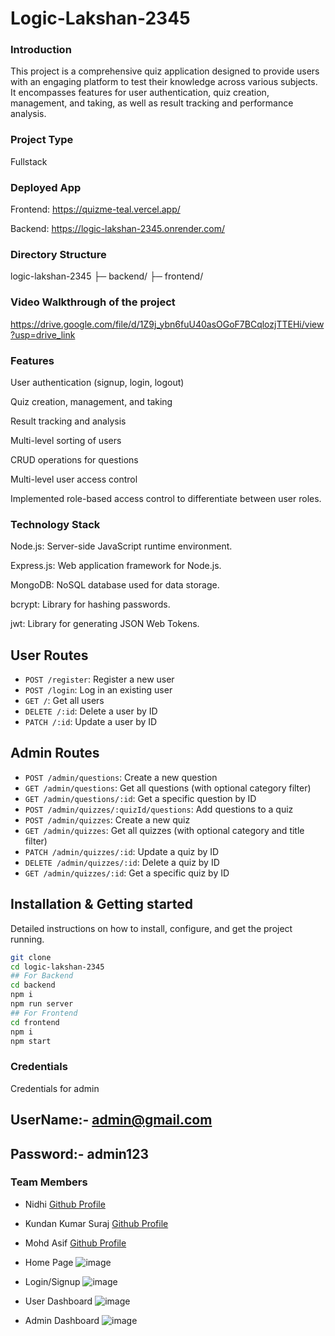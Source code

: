 # Logic-Lakshan-2345

### Introduction
This project is a comprehensive quiz application designed to provide users with an engaging platform to test their knowledge across various subjects. It encompasses features for user authentication, quiz creation, management, and taking, as well as result tracking and performance analysis.

### Project Type
Fullstack

### Deployed App
Frontend: https://quizme-teal.vercel.app/

Backend: https://logic-lakshan-2345.onrender.com/

### Directory Structure
logic-lakshan-2345 ├─ backend/ ├─ frontend/

### Video Walkthrough of the project
https://drive.google.com/file/d/1Z9j_ybn6fuU40asOGoF7BCqlozjTTEHi/view?usp=drive_link

### Features

User authentication (signup, login, logout)

Quiz creation, management, and taking

Result tracking and analysis

Multi-level sorting of users

CRUD operations for questions 

Multi-level user access control

Implemented role-based access control to differentiate between user roles.

### Technology Stack
Node.js: Server-side JavaScript runtime environment.

Express.js: Web application framework for Node.js.

MongoDB: NoSQL database used for data storage.

bcrypt: Library for hashing passwords.

jwt: Library for generating JSON Web Tokens.

## User Routes
- `POST /register`: Register a new user
- `POST /login`: Log in an existing user
- `GET /`: Get all users
- `DELETE /:id`: Delete a user by ID
- `PATCH /:id`: Update a user by ID

## Admin Routes
- `POST /admin/questions`: Create a new question
- `GET /admin/questions`: Get all questions (with optional category filter)
- `GET /admin/questions/:id`: Get a specific question by ID
- `POST /admin/quizzes/:quizId/questions`: Add questions to a quiz
- `POST /admin/quizzes`: Create a new quiz
- `GET /admin/quizzes`: Get all quizzes (with optional category and title filter)
- `PATCH /admin/quizzes/:id`: Update a quiz by ID
- `DELETE /admin/quizzes/:id`: Delete a quiz by ID
- `GET /admin/quizzes/:id`: Get a specific quiz by ID


## Installation & Getting started
Detailed instructions on how to install, configure, and get the project running.

```bash
git clone 
cd logic-lakshan-2345
## For Backend
cd backend
npm i
npm run server
## For Frontend
cd frontend
npm i
npm start
```

### Credentials
 Credentials for admin
## UserName:- admin@gmail.com
## Password:- admin123

### Team Members
- Nidhi <a href="https://github.com/Nidhis2608" alt="...">Github Profile</a>
- Kundan Kumar Suraj <a href="https://github.com/kundan761" alt="...">Github Profile</a>
- Mohd Asif <a href="https://github.com/heyasif" alt="...">Github Profile</a>


- Home Page
![image](https://github.com/Nidhis2608/Logic-Lakshan-2345/assets/147683595/5f2c5272-d4f5-46eb-a6fe-922190205366)

- Login/Signup
![image](https://github.com/Nidhis2608/Logic-Lakshan-2345/assets/147683595/0fd34b57-2703-48ec-89e0-026c04027dbe)

- User Dashboard
![image](https://github.com/Nidhis2608/Logic-Lakshan-2345/assets/147683595/9dbdc4be-a64f-4bec-8957-b9dfee9385b5)

- Admin Dashboard
![image](https://github.com/Nidhis2608/Logic-Lakshan-2345/assets/147683595/9179886b-a020-45d7-a7ab-783792def280)

